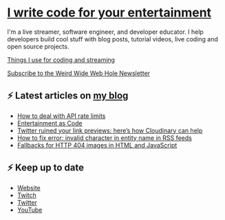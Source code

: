 # [I write code for your entertainment](https://www.twitch.tv/videos/1971055901)

I'm a live streamer, software engineer, and developer educator. I help developers build cool stuff with blog posts, tutorial videos, live coding and open source projects.

[Things I use for coding and streaming](https://whitep4nth3r.com/uses/)

[Subscribe to the Weird Wide Web Hole Newsletter](https://buttondown.email/weirdwidewebhole)

## ⚡️ Latest articles on [my blog](https://whitep4nth3r.com)

<!-- BLOG-POST-LIST:START -->
- [How to deal with API rate limits](https://blog.sentry.io/how-to-deal-with-api-rate-limits/)
- [Entertainment as Code](https://whitep4nth3r.com/talks/entertainment-as-code/)
- [Twitter ruined your link previews: here’s how Cloudinary can help](https://cloudinary.com/blog/twitter-ruined-your-link-previews)
- [How to fix error: invalid character in entity name in RSS feeds](https://whitep4nth3r.com/blog/how-to-fix-error-invalid-character-in-entity-name-rss-feeds/)
- [Fallbacks for HTTP 404 images in HTML and JavaScript](https://blog.sentry.io/fallbacks-for-http-404-images-in-html-and-javascript/)
<!-- BLOG-POST-LIST:END -->

## ⚡️ Keep up to date

- [Website](https://whitep4nth3r.com/)
- [Twitch](https://twitch.tv/whitep4nth3r)
- [Twitter](https://twitter.com/whitep4nth3r)
- [YouTube](https://www.youtube.com/c/whitep4nth3r/videos)
